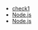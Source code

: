 - [check1](https://dig2logic.com/posts/test)
- [Node.js](https://dig2logic.com/posts/test2)
- [Node.js](https://dig2logic.com/posts/test3)
